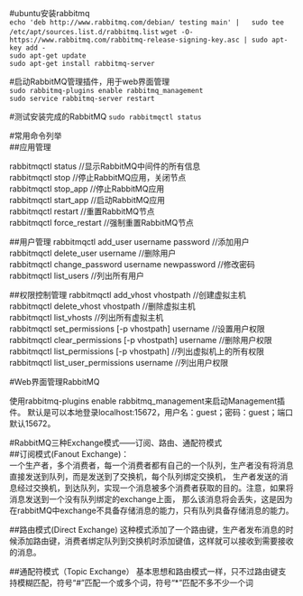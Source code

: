 #ubuntu安装rabbitmq  
`echo 'deb http://www.rabbitmq.com/debian/ testing main' |   sudo tee /etc/apt/sources.list.d/rabbitmq.list`
`wget -O- https://www.rabbitmq.com/rabbitmq-release-signing-key.asc | sudo apt-key add -`  
`sudo apt-get update`  
`sudo apt-get install rabbitmq-server`  
  
#启动RabbitMQ管理插件，用于web界面管理  
`sudo rabbitmq-plugins enable rabbitmq_management`  
`sudo service rabbitmq-server restart`  

#测试安装完成的RabbitMQ
`sudo rabbitmqctl status`  

#常用命令列举  
##应用管理

rabbitmqctl status //显示RabbitMQ中间件的所有信息  
rabbitmqctl stop //停止RabbitMQ应用，关闭节点  
rabbitmqctl stop_app //停止RabbitMQ应用  
rabbitmqctl start_app //启动RabbitMQ应用  
rabbitmqctl restart //重置RabbitMQ节点  
rabbitmqctl force_restart //强制重置RabbitMQ节点  

##用户管理
rabbitmqctl add_user username password //添加用户  
rabbitmqctl delete_user username //删除用户  
rabbitmqctl change_password username newpassword //修改密码  
rabbitmqctl list_users //列出所有用户  

##权限控制管理
rabbitmqctl add_vhost vhostpath //创建虚拟主机  
rabbitmqctl delete_vhost vhostpath //删除虚拟主机  
rabbitmqctl list_vhosts //列出所有虚拟主机  
rabbitmqctl set_permissions [-p vhostpath] username <conf> <write> <read> //设置用户权限  
rabbitmqctl clear_permissions [-p vhostpath] username //删除用户权限  
rabbitmqctl list_permissions [-p vhostpath] //列出虚拟机上的所有权限  
rabbitmqctl list_user_permissions username //列出用户权限  

#Web界面管理RabbitMQ  

使用rabbitmq-plugins enable rabbitmq_management来启动Management插件。 默认是可以本地登录localhost:15672，用户名：guest；密码：guest；端口默认15672。



#RabbitMQ三种Exchange模式——订阅、路由、通配符模式  
##订阅模式(Fanout Exchange)：  
一个生产者，多个消费者，每一个消费者都有自己的一个队列，生产者没有将消息直接发送到队列，而是发送到了交换机，每个队列绑定交换机，
生产者发送的消息经过交换机，到达队列，实现一个消息被多个消费者获取的目的。注意，如果将消息发送到一个没有队列绑定的exchange上面，
那么该消息将会丢失，这是因为在rabbitMQ中exchange不具备存储消息的能力，只有队列具备存储消息的能力。

##路由模式(Direct Exchange)
这种模式添加了一个路由键，生产者发布消息的时候添加路由键，消费者绑定队列到交换机时添加键值，这样就可以接收到需要接收的消息。

##通配符模式（Topic Exchange）
基本思想和路由模式一样，只不过路由键支持模糊匹配，符号“#”匹配一个或多个词，符号“*”匹配不多不少一个词












